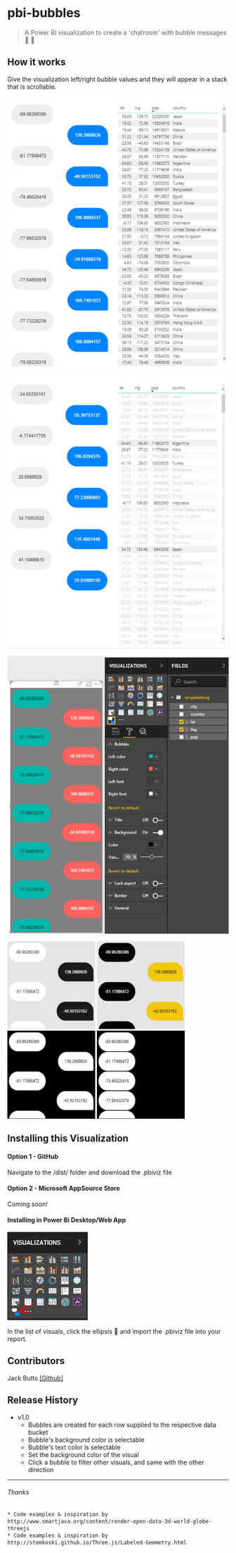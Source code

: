 # pbi-bubbles
> A Power BI visualization to create a 'chatroom' with bubble messages :iphone: :speech_balloon:

## How it works

Give the visualization left/right bubble values and they will appear in a stack that is scrollable.

![Image of Visualization1](https://github.com/buttsj/pbi-bubbles/blob/master/assets/example1.png)

![Image of Visualization2](https://github.com/buttsj/pbi-bubbles/blob/master/assets/example2.png)

![Image of Visualization3](https://github.com/buttsj/pbi-bubbles/blob/master/assets/example3.png)

![Image of Decorated Visual 1](https://github.com/buttsj/pbi-bubbles/blob/master/assets/example4.png) ![Image of Decorated Visual 2](https://github.com/buttsj/pbi-bubbles/blob/master/assets/example5.png) ![Image of Decorated Visual 2](https://github.com/buttsj/pbi-bubbles/blob/master/assets/example6.png) ![Image of Decorated Visual 2](https://github.com/buttsj/pbi-bubbles/blob/master/assets/example7.png)

## Installing this Visualization
#### Option 1 - GitHub
Navigate to the /dist/ folder and download the .pbiviz file

#### Option 2 - Microsoft AppSource Store
Coming soon!

#### Installing in Power Bi Desktop/Web App

![Image of Icon](https://github.com/buttsj/pbi-bubbles/blob/master/assets/bubble_icon.png)

In the list of visuals, click the ellipsis :speech_balloon: and import the .pbiviz file into your report.

## Contributors

Jack Butts [[Github]](https://github.com/buttsj)

## Release History

* v1.0
	* Bubbles are created for each row supplied to the respective data bucket
    * Bubble's background color is selectable
    * Bubble's text color is selectable
    * Set the background color of the visual
    * Click a bubble to filter other visuals, and same with the other direction

***
###### Thanks
    * Code examples & inspiration by http://www.smartjava.org/content/render-open-data-3d-world-globe-threejs
    * Code examples & inspiration by http://stemkoski.github.io/Three.js/Labeled-Geometry.html
